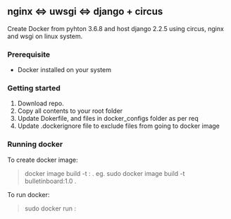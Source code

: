## nginx <=> uwsgi <=> django + circus
Create Docker from pyhton 3.6.8 and host django 2.2.5 using circus, nginx and wsgi on linux system.

### Prerequisite
* Docker installed on your system

### Getting started
1) Download repo.
2) Copy all contents to your root folder
3) Update Dokerfile, and files in docker_configs folder as per req
4) Update .dockerignore file to exclude files from going to docker image

### Running docker
To create docker image:
> docker image build -t <dokername>:<tagname> .
>eg. sudo docker image build -t bulletinboard:1.0 .

To run docker:
> sudo docker run <dokername>:<tagname>